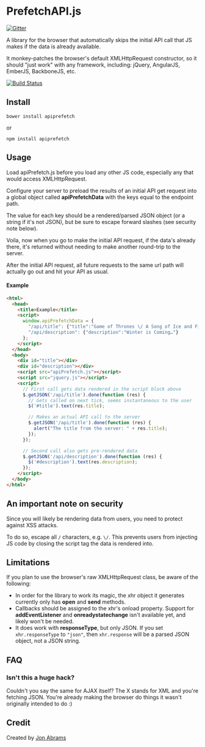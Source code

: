 # PrefetchAPI.js

[![Gitter](https://badges.gitter.im/Join%20Chat.svg)](https://gitter.im/JonAbrams/apiPrefetch.js?utm_source=badge&utm_medium=badge&utm_campaign=pr-badge&utm_content=badge)

A library for the browser that automatically skips the initial API call that JS makes if the data is already available.

It monkey-patches the browser's default XMLHttpRequest constructor, so it should "just work" with any framework, including: jQuery, AngularJS, EmberJS, BackboneJS, etc.

[![Build Status](https://travis-ci.org/JonAbrams/apiPrefetch.js.svg?branch=master)](https://travis-ci.org/JonAbrams/apiPrefetch.js)

## Install

`bower install apiprefetch`

or

`npm install apiprefetch`

## Usage

Load apiPrefetch.js before you load any other JS code, especially any that would access XMLHttpRequest.

Configure your server to preload the results of an initial API get request into a global object called **apiPrefetchData** with the keys equal to the endpoint path.

The value for each key should be a rendered/parsed JSON object (or a string if it's not JSON), but be sure to escape forward slashes (see security note below).

Voila, now when you go to make the initial API request, if the data's already there, it's returned without needing to make another round-trip to the server.

After the initial API request, all future requests to the same url path will actually go out and hit your API as usual.


#### Example

```html
<html>
  <head>
    <title>Example</title>
    <script>
      window.apiPrefetchData = {
        "/api/title": {"title":"Game of Thrones \/ A Song of Ice and Fire"},
        "/api/description": {"description":"Winter is Coming…"}
      };
    </script>
  </head>
  <body>
    <div id="title"></div>
    <div id="description"></div>
    <script src="apiPrefetch.js"></script>
    <script src="jquery.js"></script>
    <script>
      // First call gets data rendered in the script block above
      $.getJSON('/api/title').done(function (res) {
        // Gets called on next tick, seems instantaneous to the user
        $('#title').text(res.title);

        // Makes an actual API call to the server
        $.getJSON('/api/title').done(function (res) {
          alert("The title from the server: " + res.title);
        });
      });

      // Second call also gets pre-rendered data
      $.getJSON('/api/description').done(function (res) {
        $('#description').text(res.description);
      });
    </script>
  </body>
</html>

```

## An important note on security

Since you will likely be rendering data from users, you need to protect against XSS attacks.

To do so, escape all `/` characters, e.g. `\/`. This prevents users from injecting JS code by closing the script tag the data is rendered into.

## Limitations

If you plan to use the browser's raw XMLHttpRequest class, be aware of the following:

- In order for the library to work its magic, the xhr object it generates currently only has **open** and **send** methods.
- Callbacks should be assigned to the xhr's onload property. Support for **addEventListener** and **onreadystatechange** isn't available yet, and likely won't be needed.
- It does work with **responseType**, but only JSON. If you set `xhr.responseType` to `"json"`, then `xhr.response` will be a parsed JSON object, not a JSON string.

## FAQ

### Isn't this a huge hack?

Couldn't you say the same for AJAX itself? The X stands for XML and you're fetching JSON. You're already making the browser do things it wasn't originally intended to do :)

## Credit

Created by [Jon Abrams](https://twitter.com/JonathanAbrams)
